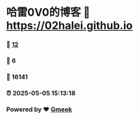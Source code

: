 # 哈雷0V0的博客 :link: https://02halei.github.io 
### :page_facing_up: [12](https://02halei.github.io/tag.html) 
### :speech_balloon: 6 
### :hibiscus: 16141 
### :alarm_clock: 2025-05-05 15:13:18 
### Powered by :heart: [Gmeek](https://github.com/Meekdai/Gmeek)
